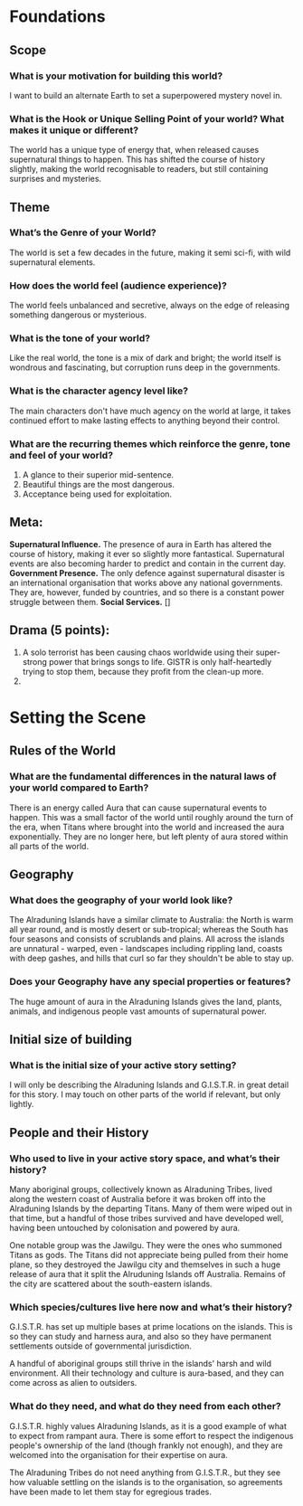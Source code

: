 # Foundations
## Scope
### What is your motivation for building this world?
I want to build an alternate Earth to set a superpowered mystery novel in.
### What is the Hook or Unique Selling Point of your world? What makes it unique or different?
The world has a unique type of energy that, when released causes supernatural things to happen. This has shifted the course of history slightly, making the world recognisable to readers, but still containing surprises and mysteries.
## Theme
### What’s the Genre of your World?
The world is set a few decades in the future, making it semi sci-fi, with wild supernatural elements.
### How does the world feel (audience experience)?
The world feels unbalanced and secretive, always on the edge of releasing something dangerous or mysterious.
### What is the tone of your world?
Like the real world, the tone is a mix of dark and bright; the world itself is wondrous and fascinating, but corruption runs deep in the governments.
### What is the character agency level like?
The main characters don't have much agency on the world at large, it takes continued effort to make lasting effects to anything beyond their control.
### What are the recurring themes which reinforce the genre, tone and feel of your world?
1. A glance to their superior mid-sentence.
2. Beautiful things are the most dangerous.
3. Acceptance being used for exploitation.
## Meta:
**Supernatural Influence.** The presence of aura in Earth has altered the course of history, making it ever so slightly more fantastical. Supernatural events are also becoming harder to predict and contain in the current day.
**Government Presence.** The only defence against supernatural disaster is an international organisation that works above any national governments. They are, however, funded by countries, and so there is a constant power struggle between them.
**Social Services.** []
## Drama (5 points):
1. A solo terrorist has been causing chaos worldwide using their super-strong power that brings songs to life. GISTR is only half-heartedly trying to stop them, because they profit from the clean-up more.
2. 
# Setting the Scene
## Rules of the World
### What are the fundamental differences in the natural laws of your world compared to Earth?
There is an energy called Aura that can cause supernatural events to happen. This was a small factor of the world until roughly around the turn of the era, when Titans where brought into the world and increased the aura exponentially. They are no longer here, but left plenty of aura stored within all parts of the world.
## Geography
### What does the geography of your world look like?
The Alraduning Islands have a similar climate to Australia: the North is warm all year round, and is mostly desert or sub-tropical; whereas the South has four seasons and consists of scrublands and plains. All across the islands are unnatural - warped, even - landscapes including rippling land, coasts with deep gashes, and hills that curl so far they shouldn't be able to stay up. 
### Does your Geography have any special properties or features?
The huge amount of aura in the Alraduning Islands gives the land, plants, animals, and indigenous people vast amounts of supernatural power.
## Initial size of building
### What is the initial size of your active story setting?
I will only be describing the Alraduning Islands and G.I.S.T.R. in great detail for this story. I may touch on other parts of the world if relevant, but only lightly.
## People and their History
### Who used to live in your active story space, and what’s their history?
Many aboriginal groups, collectively known as Alraduning Tribes, lived along the western coast of Australia before it was broken off into the Alraduning Islands by the departing Titans. Many of them were wiped out in that time, but a handful of those tribes survived and have developed well, having been untouched by colonisation and powered by aura.

One notable group was the Jawilgu. They were the ones who summoned Titans as gods. The Titans did not appreciate being pulled from their home plane, so they destroyed the Jawilgu city and themselves in such a huge release of aura that it split the Alruduning Islands off Australia. Remains of the city are scattered about the south-eastern islands.
### Which species/cultures live here now and what’s their history?
G.I.S.T.R. has set up multiple bases at prime locations on the islands. This is so they can study and harness aura, and also so they have permanent settlements outside of governmental jurisdiction.

A handful of aboriginal groups still thrive in the islands' harsh and wild environment. All their technology and culture is aura-based, and they can come across as alien to outsiders.
### What do they need, and what do they need from each other?
G.I.S.T.R. highly values Alraduning Islands, as it is a good example of what to expect from rampant aura. There is some effort to respect the indigenous people's ownership of the land (though frankly not enough), and they are welcomed into the organisation for their expertise on aura.

The Alraduning Tribes do not need anything from G.I.S.T.R., but they see how valuable settling on the islands is to the organisation, so agreements have been made to let them stay for egregious trades.